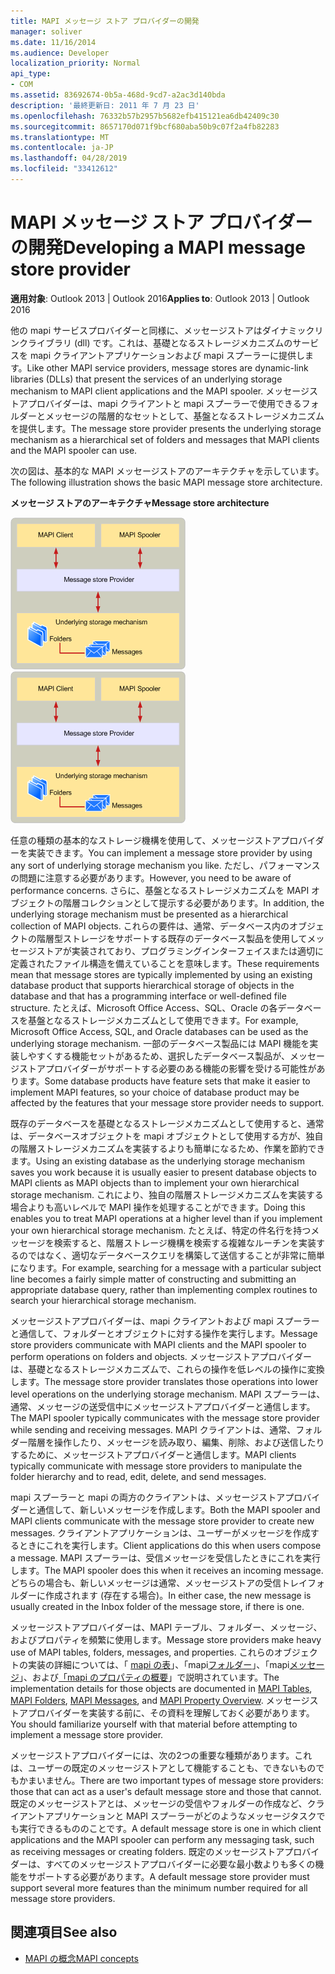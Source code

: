 ```yaml
---
title: MAPI メッセージ ストア プロバイダーの開発
manager: soliver
ms.date: 11/16/2014
ms.audience: Developer
localization_priority: Normal
api_type:
- COM
ms.assetid: 83692674-0b5a-468d-9cd7-a2ac3d140bda
description: '最終更新日: 2011 年 7 月 23 日'
ms.openlocfilehash: 76332b57b2957b5682efb415121ea6db42409c30
ms.sourcegitcommit: 8657170d071f9bcf680aba50b9c07f2a4fb82283
ms.translationtype: MT
ms.contentlocale: ja-JP
ms.lasthandoff: 04/28/2019
ms.locfileid: "33412612"
---
```

# <a name="developing-a-mapi-message-store-provider"></a><span data-ttu-id="05ecb-103">MAPI メッセージ ストア プロバイダーの開発</span><span class="sxs-lookup"><span data-stu-id="05ecb-103">Developing a MAPI message store provider</span></span>
  
<span data-ttu-id="05ecb-104">**適用対象**: Outlook 2013 | Outlook 2016</span><span class="sxs-lookup"><span data-stu-id="05ecb-104">**Applies to**: Outlook 2013 | Outlook 2016</span></span> 
  
<span data-ttu-id="05ecb-105">他の mapi サービスプロバイダーと同様に、メッセージストアはダイナミックリンクライブラリ (dll) です。これは、基礎となるストレージメカニズムのサービスを mapi クライアントアプリケーションおよび mapi スプーラーに提供します。</span><span class="sxs-lookup"><span data-stu-id="05ecb-105">Like other MAPI service providers, message stores are dynamic-link libraries (DLLs) that present the services of an underlying storage mechanism to MAPI client applications and the MAPI spooler.</span></span> <span data-ttu-id="05ecb-106">メッセージストアプロバイダーは、mapi クライアントと mapi スプーラーで使用できるフォルダーとメッセージの階層的なセットとして、基盤となるストレージメカニズムを提供します。</span><span class="sxs-lookup"><span data-stu-id="05ecb-106">The message store provider presents the underlying storage mechanism as a hierarchical set of folders and messages that MAPI clients and the MAPI spooler can use.</span></span>
  
<span data-ttu-id="05ecb-107">次の図は、基本的な MAPI メッセージストアのアーキテクチャを示しています。</span><span class="sxs-lookup"><span data-stu-id="05ecb-107">The following illustration shows the basic MAPI message store architecture.</span></span>
  
<span data-ttu-id="05ecb-108">**メッセージ ストアのアーキテクチャ**</span><span class="sxs-lookup"><span data-stu-id="05ecb-108">**Message store architecture**</span></span>
  
<span data-ttu-id="05ecb-109">![メッセージストアのアーキテクチャ](media/storearc.gif "メッセージストアのアーキテクチャ")</span><span class="sxs-lookup"><span data-stu-id="05ecb-109">![Message store architecture](media/storearc.gif "Message store architecture")</span></span>
  
<span data-ttu-id="05ecb-110">任意の種類の基本的なストレージ機構を使用して、メッセージストアプロバイダーを実装できます。</span><span class="sxs-lookup"><span data-stu-id="05ecb-110">You can implement a message store provider by using any sort of underlying storage mechanism you like.</span></span> <span data-ttu-id="05ecb-111">ただし、パフォーマンスの問題に注意する必要があります。</span><span class="sxs-lookup"><span data-stu-id="05ecb-111">However, you need to be aware of performance concerns.</span></span> <span data-ttu-id="05ecb-112">さらに、基盤となるストレージメカニズムを MAPI オブジェクトの階層コレクションとして提示する必要があります。</span><span class="sxs-lookup"><span data-stu-id="05ecb-112">In addition, the underlying storage mechanism must be presented as a hierarchical collection of MAPI objects.</span></span> <span data-ttu-id="05ecb-113">これらの要件は、通常、データベース内のオブジェクトの階層型ストレージをサポートする既存のデータベース製品を使用してメッセージストアが実装されており、プログラミングインターフェイスまたは適切に定義されたファイル構造を備えていることを意味します。</span><span class="sxs-lookup"><span data-stu-id="05ecb-113">These requirements mean that message stores are typically implemented by using an existing database product that supports hierarchical storage of objects in the database and that has a programming interface or well-defined file structure.</span></span> <span data-ttu-id="05ecb-114">たとえば、Microsoft Office Access、SQL、Oracle の各データベースを基盤となるストレージメカニズムとして使用できます。</span><span class="sxs-lookup"><span data-stu-id="05ecb-114">For example, Microsoft Office Access, SQL, and Oracle databases can be used as the underlying storage mechanism.</span></span> <span data-ttu-id="05ecb-115">一部のデータベース製品には MAPI 機能を実装しやすくする機能セットがあるため、選択したデータベース製品が、メッセージストアプロバイダーがサポートする必要のある機能の影響を受ける可能性があります。</span><span class="sxs-lookup"><span data-stu-id="05ecb-115">Some database products have feature sets that make it easier to implement MAPI features, so your choice of database product may be affected by the features that your message store provider needs to support.</span></span>
  
<span data-ttu-id="05ecb-116">既存のデータベースを基礎となるストレージメカニズムとして使用すると、通常は、データベースオブジェクトを mapi オブジェクトとして使用する方が、独自の階層ストレージメカニズムを実装するよりも簡単になるため、作業を節約できます。</span><span class="sxs-lookup"><span data-stu-id="05ecb-116">Using an existing database as the underlying storage mechanism saves you work because it is usually easier to present database objects to MAPI clients as MAPI objects than to implement your own hierarchical storage mechanism.</span></span> <span data-ttu-id="05ecb-117">これにより、独自の階層ストレージメカニズムを実装する場合よりも高いレベルで MAPI 操作を処理することができます。</span><span class="sxs-lookup"><span data-stu-id="05ecb-117">Doing this enables you to treat MAPI operations at a higher level than if you implement your own hierarchical storage mechanism.</span></span> <span data-ttu-id="05ecb-118">たとえば、特定の件名行を持つメッセージを検索すると、階層ストレージ機構を検索する複雑なルーチンを実装するのではなく、適切なデータベースクエリを構築して送信することが非常に簡単になります。</span><span class="sxs-lookup"><span data-stu-id="05ecb-118">For example, searching for a message with a particular subject line becomes a fairly simple matter of constructing and submitting an appropriate database query, rather than implementing complex routines to search your hierarchical storage mechanism.</span></span>
  
<span data-ttu-id="05ecb-119">メッセージストアプロバイダーは、mapi クライアントおよび mapi スプーラーと通信して、フォルダーとオブジェクトに対する操作を実行します。</span><span class="sxs-lookup"><span data-stu-id="05ecb-119">Message store providers communicate with MAPI clients and the MAPI spooler to perform operations on folders and objects.</span></span> <span data-ttu-id="05ecb-120">メッセージストアプロバイダーは、基礎となるストレージメカニズムで、これらの操作を低レベルの操作に変換します。</span><span class="sxs-lookup"><span data-stu-id="05ecb-120">The message store provider translates those operations into lower level operations on the underlying storage mechanism.</span></span> <span data-ttu-id="05ecb-121">MAPI スプーラーは、通常、メッセージの送受信中にメッセージストアプロバイダーと通信します。</span><span class="sxs-lookup"><span data-stu-id="05ecb-121">The MAPI spooler typically communicates with the message store provider while sending and receiving messages.</span></span> <span data-ttu-id="05ecb-122">MAPI クライアントは、通常、フォルダー階層を操作したり、メッセージを読み取り、編集、削除、および送信したりするために、メッセージストアプロバイダーと通信します。</span><span class="sxs-lookup"><span data-stu-id="05ecb-122">MAPI clients typically communicate with message store providers to manipulate the folder hierarchy and to read, edit, delete, and send messages.</span></span>
  
<span data-ttu-id="05ecb-123">mapi スプーラーと mapi の両方のクライアントは、メッセージストアプロバイダーと通信して、新しいメッセージを作成します。</span><span class="sxs-lookup"><span data-stu-id="05ecb-123">Both the MAPI spooler and MAPI clients communicate with the message store provider to create new messages.</span></span> <span data-ttu-id="05ecb-124">クライアントアプリケーションは、ユーザーがメッセージを作成するときにこれを実行します。</span><span class="sxs-lookup"><span data-stu-id="05ecb-124">Client applications do this when users compose a message.</span></span> <span data-ttu-id="05ecb-125">MAPI スプーラーは、受信メッセージを受信したときにこれを実行します。</span><span class="sxs-lookup"><span data-stu-id="05ecb-125">The MAPI spooler does this when it receives an incoming message.</span></span> <span data-ttu-id="05ecb-126">どちらの場合も、新しいメッセージは通常、メッセージストアの受信トレイフォルダーに作成されます (存在する場合)。</span><span class="sxs-lookup"><span data-stu-id="05ecb-126">In either case, the new message is usually created in the Inbox folder of the message store, if there is one.</span></span>
  
<span data-ttu-id="05ecb-127">メッセージストアプロバイダーは、MAPI テーブル、フォルダー、メッセージ、およびプロパティを頻繁に使用します。</span><span class="sxs-lookup"><span data-stu-id="05ecb-127">Message store providers make heavy use of MAPI tables, folders, messages, and properties.</span></span> <span data-ttu-id="05ecb-128">これらのオブジェクトの実装の詳細については、「 [mapi の表](mapi-tables.md)」、「mapi[フォルダー](mapi-folders.md)」、「mapi[メッセージ](mapi-messages.md)」、および[「mapi のプロパティの概要](mapi-property-overview.md)」で説明されています。</span><span class="sxs-lookup"><span data-stu-id="05ecb-128">The implementation details for those objects are documented in [MAPI Tables](mapi-tables.md), [MAPI Folders](mapi-folders.md), [MAPI Messages](mapi-messages.md), and [MAPI Property Overview](mapi-property-overview.md).</span></span> <span data-ttu-id="05ecb-129">メッセージストアプロバイダーを実装する前に、その資料を理解しておく必要があります。</span><span class="sxs-lookup"><span data-stu-id="05ecb-129">You should familiarize yourself with that material before attempting to implement a message store provider.</span></span>
  
<span data-ttu-id="05ecb-130">メッセージストアプロバイダーには、次の2つの重要な種類があります。これは、ユーザーの既定のメッセージストアとして機能することも、できないものでもかまいません。</span><span class="sxs-lookup"><span data-stu-id="05ecb-130">There are two important types of message store providers: those that can act as a user's default message store and those that cannot.</span></span> <span data-ttu-id="05ecb-131">既定のメッセージストアとは、メッセージの受信やフォルダーの作成など、クライアントアプリケーションと MAPI スプーラーがどのようなメッセージタスクでも実行できるもののことです。</span><span class="sxs-lookup"><span data-stu-id="05ecb-131">A default message store is one in which client applications and the MAPI spooler can perform any messaging task, such as receiving messages or creating folders.</span></span> <span data-ttu-id="05ecb-132">既定のメッセージストアプロバイダーは、すべてのメッセージストアプロバイダーに必要な最小数よりも多くの機能をサポートする必要があります。</span><span class="sxs-lookup"><span data-stu-id="05ecb-132">A default message store provider must support several more features than the minimum number required for all message store providers.</span></span>
  
## <a name="see-also"></a><span data-ttu-id="05ecb-133">関連項目</span><span class="sxs-lookup"><span data-stu-id="05ecb-133">See also</span></span>

- [<span data-ttu-id="05ecb-134">MAPI の概念</span><span class="sxs-lookup"><span data-stu-id="05ecb-134">MAPI concepts</span></span>](mapi-concepts.md)

